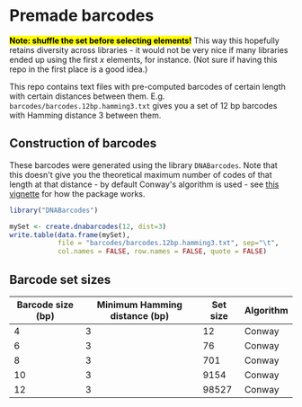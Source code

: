 # Premade barcodes

<mark>**Note: shuffle the set before selecting elements!**</mark> This way this hopefully retains diversity across libraries - it would not be very nice if many libraries ended up using the first $x$ elements, for instance. (Not sure if having this repo in the first place is a good idea.)

This repo contains text files with pre-computed barcodes of certain length with certain distances between them.
E.g. `barcodes/barcodes.12bp.hamming3.txt` gives you a set of 12 bp barcodes with Hamming distance 3 between them.



## Construction of barcodes

These barcodes were generated using the library `DNABarcodes`. Note that this doesn't give you the theoretical maximum number of codes of that length at that distance - by default Conway's algorithm is used - see [this vignette](https://www.bioconductor.org/packages/devel/bioc/vignettes/DNABarcodes/inst/doc/DNABarcodes.html) for how the package works.
```R
library("DNABarcodes")

mySet <- create.dnabarcodes(12, dist=3)
write.table(data.frame(mySet),
            file = "barcodes/barcodes.12bp.hamming3.txt", sep="\t",
            col.names = FALSE, row.names = FALSE, quote = FALSE)
```


## Barcode set sizes

| Barcode size (bp)  | Minimum Hamming distance (bp) | Set size | Algorithm |
| ------------- | ------------- | ------------- | ------------- |
| 4  | 3  | 12  | Conway |
| 6  | 3  | 76  |Conway |
| 8  | 3  |  701 | Conway |
| 10  | 3  | 9154  |Conway |
| 12 | 3  | 98527  |Conway |

